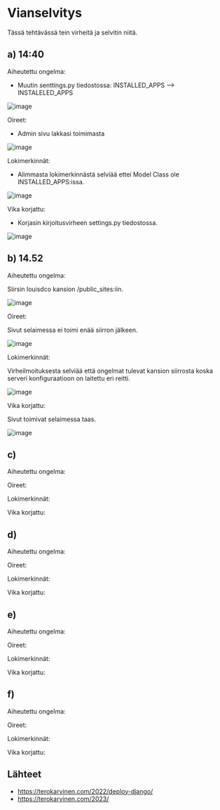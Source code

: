 # Vianselvitys

Tässä tehtävässä tein virheitä ja selvitin niitä.

## a) 14:40

Aiheutettu ongelma:

 - Muutin senttings.py tiedostossa: INSTALLED_APPS --> INSTALELED_APPS

![image](https://user-images.githubusercontent.com/112497215/222960936-2b3df04c-7340-415f-85b1-a18d1c38a309.png)

Oireet:

- Admin sivu lakkasi toimimasta

![image](https://user-images.githubusercontent.com/112497215/222960930-cbcd1660-7f71-4c4d-a451-cc06caf71e24.png)

Lokimerkinnät:
 
 - Alimmasta lokimerkinnästä selviää ettei Model Class ole INSTALLED_APPS:issa.
 
![image](https://user-images.githubusercontent.com/112497215/222960919-73158930-d61e-4c87-afce-b285021a7c17.png)

Vika korjattu:

- Korjasin kirjoitusvirheen settings.py tiedostossa.

![image](https://user-images.githubusercontent.com/112497215/222960909-538eefc3-86ca-4383-aa11-9ee3c48d4cfb.png)


## b) 14.52

Aiheutettu ongelma:

Siirsin louisdco kansion /public_sites:iin.

![image](https://user-images.githubusercontent.com/112497215/222963143-72e228d3-60e0-4acf-ab9b-698a64815834.png)

Oireet:

Sivut selaimessa ei toimi enää siirron jälkeen.

![image](https://user-images.githubusercontent.com/112497215/222963158-d3620887-371d-4699-af4a-9be8df4bec7f.png)

Lokimerkinnät:

Virheilmoituksesta selviää että ongelmat tulevat kansion siirrosta koska serveri konfiguraatioon on laitettu eri reitti.

![image](https://user-images.githubusercontent.com/112497215/222963167-44fd4ac7-8cbb-4836-be62-5a0e3172cfde.png)

Vika korjattu:

Sivut toimivat selaimessa taas.

![image](https://user-images.githubusercontent.com/112497215/222963175-99366195-59ff-4b9c-97ae-84609949ee86.png)


## c)

Aiheutettu ongelma:

Oireet:

Lokimerkinnät:

Vika korjattu:

## d)

Aiheutettu ongelma:

Oireet:

Lokimerkinnät:

Vika korjattu:

## e)

Aiheutettu ongelma:

Oireet:

Lokimerkinnät:

Vika korjattu:

## f)

Aiheutettu ongelma:

Oireet:

Lokimerkinnät:

Vika korjattu:

## Lähteet

 -  https://terokarvinen.com/2022/deploy-django/
 -  https://terokarvinen.com/2023/
